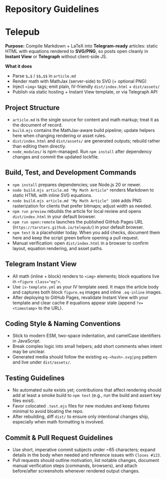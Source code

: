# Repository Guidelines

# Telepub

**Purpose:** Compile Markdown + LaTeX into **Telegram-ready** articles: static HTML with equations rendered to **SVG/PNG**, so posts open cleanly in **Instant View** or **Telegraph** without client-side JS.

**What it does**
- Parse `$…$` / `$$…$$` in `article.md`
- Render math with MathJax (server-side) to SVG (+ optional PNG)
- Inject `<img>` tags; emit plain, IV-friendly `dist/index.html` + `dist/assets/`
- Publish via static hosting + Instant View template, or via Telegraph API


## Project Structure
- `article.md` is the single source for content and math markup; treat it as the document of record.
- `build.mjs` contains the MathJax-aware build pipeline; update helpers here when changing rendering or asset rules.
- `dist/index.html` and `dist/assets/` are generated outputs; rebuild rather than editing them directly.
- `node_modules/` is npm-managed. Run `npm install` after dependency changes and commit the updated lockfile.

## Build, Test, and Development Commands
- `npm install` prepares dependencies; use Node.js 20 or newer.
- `node build.mjs article.md "My Math Article"` renders Markdown to static HTML with inline SVG equations.
- `node build.mjs article.md "My Math Article" 1600` adds PNG rasterization for clients that prefer bitmaps; adjust width as needed.
- `npm run preview` rebuilds the article for local review and opens `dist/index.html` in your default browser.
- `npm run open:remote` launches the published GitHub Pages URL (`https://tarstars.github.io/telepub/`) in your default browser.
- `npm test` is a placeholder today. When you add checks, document them here and keep the script green before opening a pull request.
- Manual verification: open `dist/index.html` in a browser to confirm layout, equation rendering, and asset paths.

## Telegram Instant View
- All math (inline + block) renders to `<img>` elements; block equations live in `<figure class="eq">`.
- Use `iv-template.yml` as your IV template seed. It maps the article body and captures both block `figure.eq` images and inline `.eq-inline` images.
- After deploying to GitHub Pages, revalidate Instant View with your template and clear cache if equations appear stale (append `?v=<timestamp>` to the URL).

## Coding Style & Naming Conventions
- Stick to modern ESM, two-space indentation, and camelCase identifiers in JavaScript.
- Break complex logic into small helpers; add short comments when intent may be unclear.
- Generated media should follow the existing `eq-<hash>.svg|png` pattern and live under `dist/assets/`.

## Testing Guidelines
- No automated suite exists yet; contributions that affect rendering should add at least a smoke build to `npm test` (e.g., run the build and assert key files exist).
- Favor colocated `.test.mjs` files for new modules and keep fixtures minimal to avoid bloating the repo.
- After rebuilding, diff `dist/` to ensure only intentional changes ship, especially when math formatting is involved.

## Commit & Pull Request Guidelines
- Use short, imperative commit subjects under ~65 characters; expand details in the body when needed and reference issues with `Closes #123`.
- Pull requests should outline motivation, list notable changes, document manual verification steps (commands, browsers), and attach before/after screenshots whenever rendered output changes.
